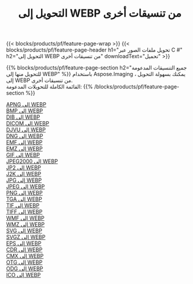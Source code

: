 ﻿---
title: التحويل إلى WEBP من تنسيقات أخرى 
weight: 3920
url: /ar/net/conversion/to/webp 
lang: ar
langdirlevel: 2
locales: zh-hans,ja,it,ru,de,es,fr,nl,id,lt,pl,pt,vi,tr,ko,zh-hant,ar,hi,th,sv,cs,uk,he
description: باستخدام Aspose.Imaging ، يمكنك بسهولة التحويل إلى WEBP من تنسيقات أخرى
---

{{< blocks/products/pf/feature-page-wrap >}}
{{< blocks/products/pf/feature-page-header h1="تحويل ملفات الصور عبر C #" h2="التحويل إلى WEBP من تنسيقات أخرى" downloadText="تحميل" >}}


{{% blocks/products/pf/feature-page-section  h2="جميع التنسيقات المدعومة للتحويل منها إلى WEBP" %}}
باستخدام Aspose.Imaging ، يمكنك بسهولة التحويل إلى WEBP من تنسيقات أخرى.
<br/>
القائمة الكاملة للتحويلات المدعومة:
{{% /blocks/products/pf/feature-page-section %}}
<div class="container-fluid productfamilypage bg-gray">
    <div class="convertypes bg-gray agp-content section">
        <div class="container">
		<div class="row other-converters">
		    <div class='col-md-2 other-converter remove-lp remove-rp'><a href="/imaging/ar/net/conversion/apng-to-webp" >APNG إلى WEBP</a></div>
<div class='col-md-2 other-converter remove-lp remove-rp'><a href="/imaging/ar/net/conversion/bmp-to-webp" >BMP إلى WEBP</a></div>
<div class='col-md-2 other-converter remove-lp remove-rp'><a href="/imaging/ar/net/conversion/dib-to-webp" >DIB إلى WEBP</a></div>
<div class='col-md-2 other-converter remove-lp remove-rp'><a href="/imaging/ar/net/conversion/dicom-to-webp" >DICOM إلى WEBP</a></div>
<div class='col-md-2 other-converter remove-lp remove-rp'><a href="/imaging/ar/net/conversion/djvu-to-webp" >DJVU إلى WEBP</a></div>
<div class='col-md-2 other-converter remove-lp remove-rp'><a href="/imaging/ar/net/conversion/dng-to-webp" >DNG إلى WEBP</a></div>
<div class='col-md-2 other-converter remove-lp remove-rp'><a href="/imaging/ar/net/conversion/emf-to-webp" >EMF إلى WEBP</a></div>
<div class='col-md-2 other-converter remove-lp remove-rp'><a href="/imaging/ar/net/conversion/emz-to-webp" >EMZ إلى WEBP</a></div>
<div class='col-md-2 other-converter remove-lp remove-rp'><a href="/imaging/ar/net/conversion/gif-to-webp" >GIF إلى WEBP</a></div>
<div class='col-md-2 other-converter remove-lp remove-rp'><a href="/imaging/ar/net/conversion/jpeg2000-to-webp" >JPEG2000 إلى WEBP</a></div>
<div class='col-md-2 other-converter remove-lp remove-rp'><a href="/imaging/ar/net/conversion/jp2-to-webp" >JP2 إلى WEBP</a></div>
<div class='col-md-2 other-converter remove-lp remove-rp'><a href="/imaging/ar/net/conversion/j2k-to-webp" >J2K إلى WEBP</a></div>
<div class='col-md-2 other-converter remove-lp remove-rp'><a href="/imaging/ar/net/conversion/jpg-to-webp" >JPG إلى WEBP</a></div>
<div class='col-md-2 other-converter remove-lp remove-rp'><a href="/imaging/ar/net/conversion/jpeg-to-webp" >JPEG إلى WEBP</a></div>
<div class='col-md-2 other-converter remove-lp remove-rp'><a href="/imaging/ar/net/conversion/png-to-webp" >PNG إلى WEBP</a></div>
<div class='col-md-2 other-converter remove-lp remove-rp'><a href="/imaging/ar/net/conversion/tga-to-webp" >TGA إلى WEBP</a></div>
<div class='col-md-2 other-converter remove-lp remove-rp'><a href="/imaging/ar/net/conversion/tif-to-webp" >TIF إلى WEBP</a></div>
<div class='col-md-2 other-converter remove-lp remove-rp'><a href="/imaging/ar/net/conversion/tiff-to-webp" >TIFF إلى WEBP</a></div>
<div class='col-md-2 other-converter remove-lp remove-rp'><a href="/imaging/ar/net/conversion/wmf-to-webp" >WMF إلى WEBP</a></div>
<div class='col-md-2 other-converter remove-lp remove-rp'><a href="/imaging/ar/net/conversion/wmz-to-webp" >WMZ إلى WEBP</a></div>
<div class='col-md-2 other-converter remove-lp remove-rp'><a href="/imaging/ar/net/conversion/svg-to-webp" >SVG إلى WEBP</a></div>
<div class='col-md-2 other-converter remove-lp remove-rp'><a href="/imaging/ar/net/conversion/svgz-to-webp" >SVGZ إلى WEBP</a></div>
<div class='col-md-2 other-converter remove-lp remove-rp'><a href="/imaging/ar/net/conversion/eps-to-webp" >EPS إلى WEBP</a></div>
<div class='col-md-2 other-converter remove-lp remove-rp'><a href="/imaging/ar/net/conversion/cdr-to-webp" >CDR إلى WEBP</a></div>
<div class='col-md-2 other-converter remove-lp remove-rp'><a href="/imaging/ar/net/conversion/cmx-to-webp" >CMX إلى WEBP</a></div>
<div class='col-md-2 other-converter remove-lp remove-rp'><a href="/imaging/ar/net/conversion/otg-to-webp" >OTG إلى WEBP</a></div>
<div class='col-md-2 other-converter remove-lp remove-rp'><a href="/imaging/ar/net/conversion/odg-to-webp" >ODG إلى WEBP</a></div>
<div class='col-md-2 other-converter remove-lp remove-rp'><a href="/imaging/ar/net/conversion/ico-to-webp" >ICO إلى WEBP</a></div>
                </div>
        </div>
    </div>
</div>
<br/>

